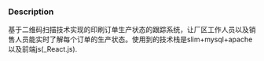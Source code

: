 ### Description

基于二维码扫描技术实现的印刷订单生产状态的跟踪系统，让厂区工作人员以及销售人员能实时了解每个订单的生产状态。使用到的技术栈是slim+mysql+apache以及前端js(_React.js).

